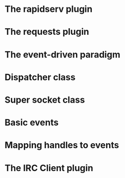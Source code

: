 
The rapidserv plugin
====================

The requests plugin
===================

The event-driven paradigm
=========================

Dispatcher class
================

Super socket class
==================

Basic events
============

Mapping handles to events
=========================

The IRC Client plugin
=====================




